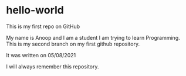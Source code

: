 # hello-world
This is my first repo on GitHub

My name is Anoop and I am a student I am trying to learn Programming.
This is my second branch on my first github repository. 

It was written on 05/08/2021

I will always remember this repository.

